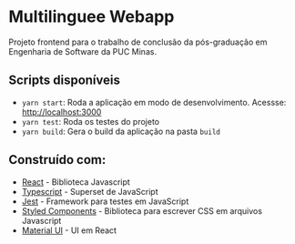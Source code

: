 # Multilinguee Webapp

Projeto frontend para o trabalho de conclusão da pós-graduação em Engenharia de Software da PUC Minas.

## Scripts disponíveis

- `yarn start`: Roda a aplicação em modo de desenvolvimento. Acessse: [http://localhost:3000](http://localhost:3000)
- `yarn test`: Roda os testes do projeto
- `yarn build`: Gera o build da aplicação na pasta `build`

## Construído com:

- [React](https://reactjs.org/) - Biblioteca Javascript
- [Typescript](https://www.typescriptlang.org/) - Superset de JavaScript
- [Jest](https://jestjs.io/) - Framework para testes em JavaScript
- [Styled Components](https://styled-components.com//) - Biblioteca para escrever CSS em arquivos Javascript
- [Material UI](https://mui.com/) - UI em React
